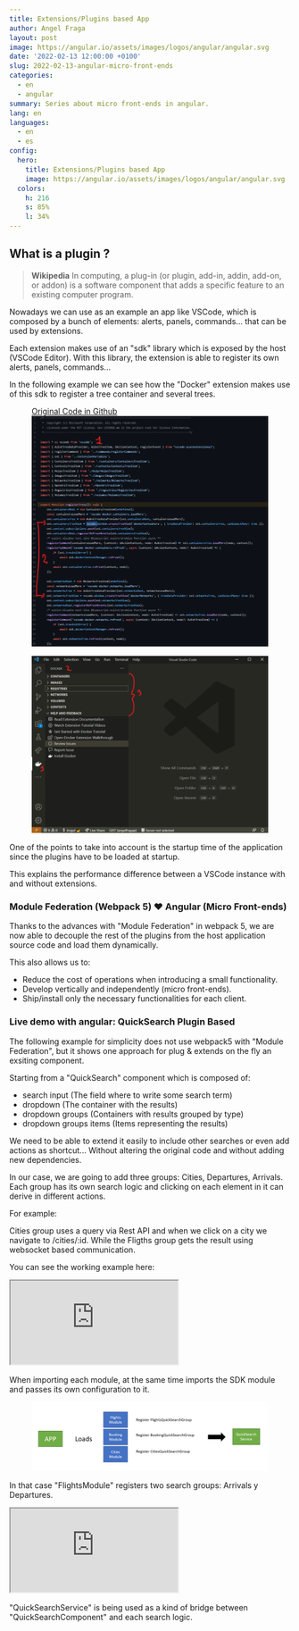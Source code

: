 ```yaml
---
title: Extensions/Plugins based App
author: Angel Fraga
layout: post
image: https://angular.io/assets/images/logos/angular/angular.svg
date: '2022-02-13 12:00:00 +0100'
slug: 2022-02-13-angular-micro-front-ends
categories:
  - en
  - angular
summary: Series about micro front-ends in angular.
lang: en
languages:
  - en
  - es
config:
  hero:
    title: Extensions/Plugins based App
    image: https://angular.io/assets/images/logos/angular/angular.svg
  colors:
    h: 216
    s: 85%
    l: 34%
---
```


## What is a plugin ?

> **Wikipedia**
> In computing, a plug-in (or plugin, add-in, addin, add-on, or addon) is a software component that adds a specific feature to an existing computer program.

Nowadays we can use as an example an app like VSCode, which is composed by
a bunch of elements: alerts, panels, commands... that can be used by extensions.

Each extension makes use of an "sdk" library which is exposed by the host (VSCode Editor).
With this library, the extension is able to register its own alerts, panels, commands...

In the following example we can see how the "Docker" extension makes use of this sdk to register
a tree container and several trees.

<figure tabindex="0">
    <figcaption>
        <a href="https://github.com/microsoft/vscode-docker/blob/3dcdb38e64922abc8c1d2ef50a43e45773b30c66/src/tree/registerTrees.ts#L19"
        target="__blank" >
        Original Code in Github
        </a>
    </figcaption>
    <img alt="vscode docker register-trees.ts" src="/assets/images/vscode-docker-register-trees-ts.png">
</figure>

<figure tabindex="0">
<img alt="vscode docker extension" src="/assets/images/vscode-docker-ext.png">
</figure>

One of the points to take into account is the startup time of the application since the plugins have to be loaded at startup.

This explains the performance difference between a VSCode instance with and without extensions.

### Module Federation (Webpack 5) ❤ Angular (Micro Front-ends)

Thanks to the advances with "Module Federation" in webpack 5, we are now able to decouple the rest of the plugins from the host application source code and load them dynamically.

This also allows us to:

- Reduce the cost of operations when introducing a small functionality.
- Develop vertically and independently (micro front-ends).
- Ship/install only the necessary functionalities for each client.

### Live demo with angular: QuickSearch Plugin Based

The following example for simplicity does not use webpack5 with "Module Federation", but it shows one approach for plug & extends on the fly an exsiting component.

Starting from a "QuickSearch" component which is composed of:

- search input (The field where to write some search term)
- dropdown (The container with the results)
- dropdown groups (Containers with results grouped by type)
- dropdown groups items (Items representing the results)

We need to be able to extend it easily to include other searches or even add actions as shortcut... Without altering the original code and without adding new dependencies.

In our case, we are going to add three groups: Cities, Departures, Arrivals.
Each group has its own search logic and clicking on each element in it can derive in different actions.

For example:

Cities group uses a query via Rest API and when we click on a city we navigate to /cities/:id.
While the Fligths group gets the result using websocket based communication.

You can see the working example here:

<iframe src="https://stackblitz.com/edit/angular-ivy-nedadb?ctl=1&embed=1&file=src/app/flights/flights.module.ts&hideExplorer=1&hideNavigation=1&view=preview"></iframe>

When importing each module, at the same time imports the SDK module and passes its own configuration to it.

<figure tabindex="0">
    <img src="/assets/images/quick-search-registration.png">
</figure>

In that case "FlightsModule" registers two search groups: Arrivals y Departures.

<iframe src="https://stackblitz.com/edit/angular-ivy-nedadb?ctl=1&embed=1&file=src/app/flights/flights.module.ts&hideExplorer=1&hideNavigation=1&view=editor"></iframe>

"QuickSearchService" is being used as a kind of bridge between "QuickSearchComponent" and each search logic.

